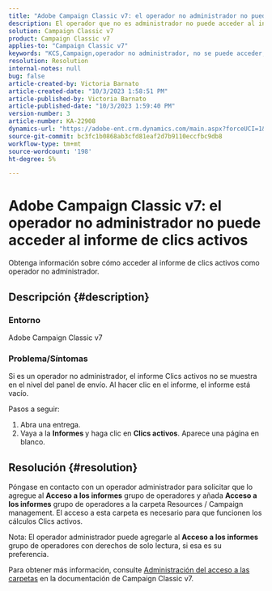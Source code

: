 ```yaml
---
title: "Adobe Campaign Classic v7: el operador no administrador no puede acceder al informe de clics activos"
description: El operador que no es administrador no puede acceder al informe de clics activos.
solution: Campaign Classic v7
product: Campaign Classic v7
applies-to: "Campaign Classic v7"
keywords: "KCS,Campaign,operador no administrador, no se puede acceder, informe de clics activos,Campaign Classic v7"
resolution: Resolution
internal-notes: null
bug: false
article-created-by: Victoria Barnato
article-created-date: "10/3/2023 1:58:51 PM"
article-published-by: Victoria Barnato
article-published-date: "10/3/2023 1:59:40 PM"
version-number: 3
article-number: KA-22908
dynamics-url: "https://adobe-ent.crm.dynamics.com/main.aspx?forceUCI=1&pagetype=entityrecord&etn=knowledgearticle&id=44fb80f7-f461-ee11-be6e-6045bd0067ea"
source-git-commit: bc3fc1b0868ab3cfd81eaf2d7b9110eccfbc9db8
workflow-type: tm+mt
source-wordcount: '198'
ht-degree: 5%

---
```


# Adobe Campaign Classic v7: el operador no administrador no puede acceder al informe de clics activos


Obtenga información sobre cómo acceder al informe de clics activos como operador no administrador.

## Descripción {#description}


### Entorno

Adobe Campaign Classic v7

### Problema/Síntomas

Si es un operador no administrador, el informe Clics activos no se muestra en el nivel del panel de envío. Al hacer clic en el informe, el informe está vacío. 

Pasos a seguir:

1. Abra una entrega.
2. Vaya a la <b>Informes </b>y haga clic en <b>Clics activos</b>. Aparece una página en blanco.



## Resolución {#resolution}


Póngase en contacto con un operador administrador para solicitar que lo agregue al <b>Acceso a los informes</b> grupo de operadores y añada <b>Acceso a los informes</b> grupo de operadores a la carpeta Resources / Campaign management. El acceso a esta carpeta es necesario para que funcionen los cálculos Clics activos.

Nota: El operador administrador puede agregarle al <b>Acceso a los informes</b> grupo de operadores con derechos de solo lectura, si esa es su preferencia.

Para obtener más información, consulte [Administración del acceso a las carpetas](https://experienceleague.adobe.com/docs/campaign-classic/using/getting-started/permissions/access-management-folders.html) en la documentación de Campaign Classic v7.
